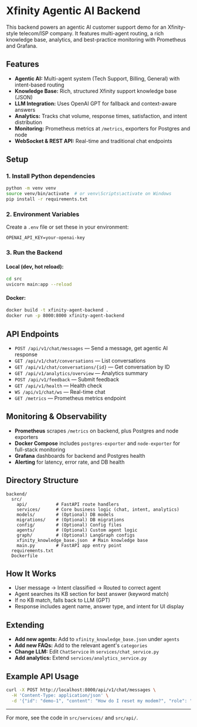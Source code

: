 # Xfinity Agentic AI Backend

This backend powers an agentic AI customer support demo for an Xfinity-style telecom/ISP company. It features multi-agent routing, a rich knowledge base, analytics, and best-practice monitoring with Prometheus and Grafana.

## Features

- **Agentic AI:** Multi-agent system (Tech Support, Billing, General) with intent-based routing
- **Knowledge Base:** Rich, structured Xfinity support knowledge base (JSON)
- **LLM Integration:** Uses OpenAI GPT for fallback and context-aware answers
- **Analytics:** Tracks chat volume, response times, satisfaction, and intent distribution
- **Monitoring:** Prometheus metrics at `/metrics`, exporters for Postgres and node
- **WebSocket & REST API:** Real-time and traditional chat endpoints

## Setup

### 1. Install Python dependencies

```bash
python -m venv venv
source venv/bin/activate  # or venv\Scripts\activate on Windows
pip install -r requirements.txt
```

### 2. Environment Variables

Create a `.env` file or set these in your environment:

```
OPENAI_API_KEY=your-openai-key
```

### 3. Run the Backend

#### Local (dev, hot reload):

```bash
cd src
uvicorn main:app --reload
```

#### Docker:

```bash
docker build -t xfinity-agent-backend .
docker run -p 8000:8000 xfinity-agent-backend
```

## API Endpoints

- `POST /api/v1/chat/messages` — Send a message, get agentic AI response
- `GET /api/v1/chat/conversations` — List conversations
- `GET /api/v1/chat/conversations/{id}` — Get conversation by ID
- `GET /api/v1/analytics/overview` — Analytics summary
- `POST /api/v1/feedback` — Submit feedback
- `GET /api/v1/health` — Health check
- `WS /api/v1/chat/ws` — Real-time chat
- `GET /metrics` — Prometheus metrics endpoint

## Monitoring & Observability

- **Prometheus** scrapes `/metrics` on backend, plus Postgres and node exporters
- **Docker Compose** includes `postgres-exporter` and `node-exporter` for full-stack monitoring
- **Grafana** dashboards for backend and Postgres health
- **Alerting** for latency, error rate, and DB health

## Directory Structure

```
backend/
  src/
    api/           # FastAPI route handlers
    services/      # Core business logic (chat, intent, analytics)
    models/        # (Optional) DB models
    migrations/    # (Optional) DB migrations
    config/        # (Optional) Config files
    agents/        # (Optional) Custom agent logic
    graph/         # (Optional) LangGraph configs
    xfinity_knowledge_base.json  # Main knowledge base
    main.py        # FastAPI app entry point
  requirements.txt
  Dockerfile
```

## How It Works

- User message → Intent classified → Routed to correct agent
- Agent searches its KB section for best answer (keyword match)
- If no KB match, falls back to LLM (GPT)
- Response includes agent name, answer type, and intent for UI display

## Extending

- **Add new agents:** Add to `xfinity_knowledge_base.json` under `agents`
- **Add new FAQs:** Add to the relevant agent's `categories`
- **Change LLM:** Edit `ChatService` in `services/chat_service.py`
- **Add analytics:** Extend `services/analytics_service.py`

## Example API Usage

```bash
curl -X POST http://localhost:8000/api/v1/chat/messages \
  -H 'Content-Type: application/json' \
  -d '{"id": "demo-1", "content": "How do I reset my modem?", "role": "user", "timestamp": "2025-06-16T00:00:00Z"}'
```

---

For more, see the code in `src/services/` and `src/api/`.
